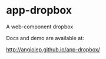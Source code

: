 # app-dropbox
A web-component dropbox

Docs and demo are available at:

  http://angiolep.github.io/app-dropbox/




